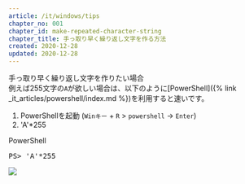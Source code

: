 ```yaml
---
article: /it/windows/tips
chapter_no: 001
chapter_id: make-repeated-character-string
chapter_title: 手っ取り早く繰り返し文字を作る方法
created: 2020-12-28
updated: 2020-12-28
---
```

手っ取り早く繰り返し文字を作りたい場合  
例えば255文字の`A`が欲しい場合は、以下のように[PowerShell]({% link _it_articles/powershell/index.md %})を利用すると速いです。

1. PowerShellを起動 (`Winキー` + `R` > `powershell` → `Enter`)
1. 'A'*255

<div class="code-box">
<div class="title">PowerShell</div>
<pre>
PS&gt; 'A'*255
</pre>
</div>

![](https://cdn-ak.f.st-hatena.com/images/fotolife/f/fumokmm/20201222/20201222115125.png)
